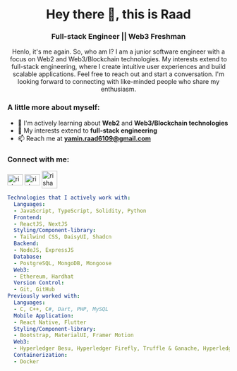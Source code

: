 <h1 align="center">Hey there 👋, this is Raad</h1>
<h3 align="center">Full-stack Engineer || Web3 Freshman</h3>

<p align="center">Henlo, it's me again. So, who am I? I am a junior software engineer with a focus on Web2 and Web3/Blockchain technologies. My interests extend to full-stack engineering, where I create intuitive user experiences and build scalable applications. Feel free to reach out and start a conversation. I'm looking forward to connecting with like-minded people who share my enthusiasm.
</p>

<h3>A little more about myself:</h3>

- 🌱 I'm actively learning about **Web2** and **Web3/Blockchain technologies**
- 💬 My interests extend to **full-stack engineering**
- 📫 Reach me at **yamin.raad6109@gmail.com**

<h3 align="left">Connect with me:</h3>
<p align="left">
<a href="https://www.facebook.com/Ashabul.Yamin.L/"><img align="center" src="https://raw.githubusercontent.com/rahuldkjain/github-profile-readme-generator/master/src/images/icons/Social/facebook.svg" alt="rishavchanda" height="25" width="35" /></a>
<a href="https://www.linkedin.com/in/yaminraad/"><img align="center" src="https://raw.githubusercontent.com/rahuldkjain/github-profile-readme-generator/master/src/images/icons/Social/linked-in-alt.svg" alt="rishav-chanda-b89a791b3" height="25" width="35" /></a>
<a href="https://discord.com/channels/@Luci4#6091"><img align="center" src="https://raw.githubusercontent.com/rahuldkjain/github-profile-readme-generator/master/src/images/icons/Social/discord.svg" alt="rishav_chanda" height="40" width="35" /></a>
</p>

```yaml
Technologies that I actively work with:
  Languages:
  - JavaScript, TypeScript, Solidity, Python
  Frontend:
  - ReactJS, NextJS
  Styling/Component-library:
  - Tailwind CSS, DaisyUI, Shadcn 
  Backend:
  - NodeJS, ExpressJS
  Database:
  - PostgreSQL, MongoDB, Mongoose
  Web3:
  - Ethereum, Hardhat
  Version Control:
  - Git, GitHub
Previously worked with:
  Languages:
  - C, C++, C#, Dart, PHP, MySQL
  Mobile Application:
  - React Native, Flutter
  Styling/Component-library:
  - Bootstrap, MaterialUI, Framer Motion
  Web3:
  - Hyperledger Besu, Hyperledger Firefly, Truffle & Ganache, Hyperledger Fabric
  Containerization:
  - Docker
```
